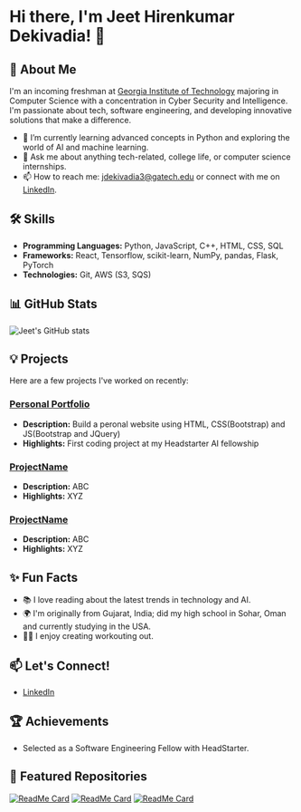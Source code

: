 # Hi there, I'm Jeet Hirenkumar Dekivadia! 👋

## 🚀 About Me
I'm an incoming freshman at [Georgia Institute of Technology](https://www.gatech.edu/) majoring in Computer Science with a concentration in Cyber Security and Intelligence. I'm passionate about tech, software engineering, and developing innovative solutions that make a difference.

- 🌱 I’m currently learning advanced concepts in Python and exploring the world of AI and machine learning.
- 💬 Ask me about anything tech-related, college life, or computer science internships.
- 📫 How to reach me: jdekivadia3@gatech.edu or connect with me on [LinkedIn](https://www.linkedin.com/in/jeet-dekivadia).

## 🛠️ Skills
- **Programming Languages:** Python, JavaScript, C++, HTML, CSS, SQL
- **Frameworks:** React, Tensorflow, scikit-learn, NumPy, pandas, Flask, PyTorch
- **Technologies:** Git, AWS (S3, SQS)

## 📊 GitHub Stats
![Jeet's GitHub stats](https://github-readme-stats.vercel.app/api?username=jeet-dekivadia&show_icons=true&theme=radical)

## 💡 Projects
Here are a few projects I've worked on recently:

### [Personal Portfolio](https://github.com/jeet-dekivadia/jeet-dekivadia.github.io)
- **Description:** Build a peronal website using HTML, CSS(Bootstrap) and JS(Bootstrap and JQuery)
- **Highlights:** First coding project at my Headstarter AI fellowship

### [ProjectName](https://github.com/jeet-dekivadia/ProjectName)
- **Description:** ABC
- **Highlights:** XYZ

### [ProjectName](https://github.com/jeet-dekivadia/ProjectName)
- **Description:** ABC
- **Highlights:** XYZ

## ✨ Fun Facts
- 📚 I love reading about the latest trends in technology and AI.
- 🌍 I'm originally from Gujarat, India; did my high school in Sohar, Oman and currently studying in the USA.
- 🏋️‍♂️ I enjoy creating workouting out.

## 📫 Let's Connect!
- [LinkedIn](https://www.linkedin.com/in/jeetdekivadia/)

## 🏆 Achievements
- Selected as a Software Engineering Fellow with HeadStarter.
  
## 🌟 Featured Repositories
[![ReadMe Card](https://github-readme-stats.vercel.app/api/pin/?username=jeet-dekivadia&repo=jeet-dekivadia.github.io/&theme=radical)](https://github.com/jeet-dekivadia/jeet-dekivadia.github.io/)
[![ReadMe Card](https://github-readme-stats.vercel.app/api/pin/?username=jeet-dekivadia&repo=ProjectName&theme=radical)](https://github.com/jeet-dekivadia/ProjectName)
[![ReadMe Card](https://github-readme-stats.vercel.app/api/pin/?username=jeet-dekivadia&repo=ProjectName&theme=radical)](https://github.com/jeet-dekivadia/ProjectName)

